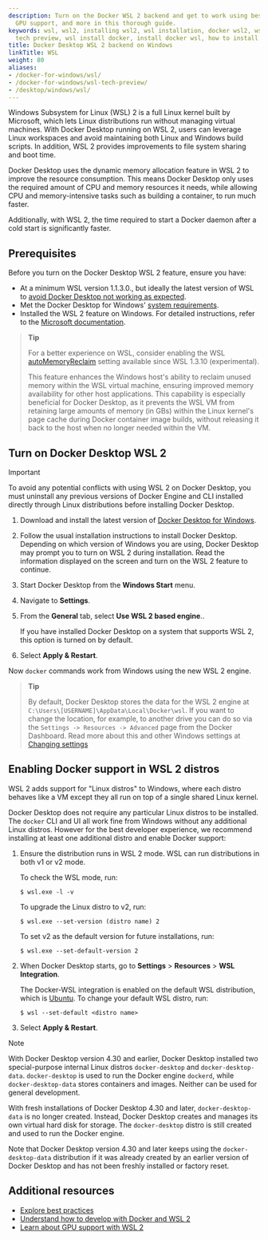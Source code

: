 ```yaml
---
description: Turn on the Docker WSL 2 backend and get to work using best practices,
  GPU support, and more in this thorough guide.
keywords: wsl, wsl2, installing wsl2, wsl installation, docker wsl2, wsl docker, wsl2
  tech preview, wsl install docker, install docker wsl, how to install docker in wsl
title: Docker Desktop WSL 2 backend on Windows
linkTitle: WSL
weight: 80
aliases:
- /docker-for-windows/wsl/
- /docker-for-windows/wsl-tech-preview/
- /desktop/windows/wsl/
---
```


Windows Subsystem for Linux (WSL) 2 is a full Linux kernel built by Microsoft, which lets Linux distributions run without managing virtual machines. With Docker Desktop running on WSL 2, users can leverage Linux workspaces and avoid maintaining both Linux and Windows build scripts. In addition, WSL 2 provides improvements to file system sharing and boot time.

Docker Desktop uses the dynamic memory allocation feature in WSL 2 to improve the resource consumption. This means Docker Desktop only uses the required amount of CPU and memory resources it needs, while allowing CPU and memory-intensive tasks such as building a container, to run much faster.

Additionally, with WSL 2, the time required to start a Docker daemon after a cold start is significantly faster.

## Prerequisites

Before you turn on the Docker Desktop WSL 2 feature, ensure you have:

- At a minimum WSL version 1.1.3.0., but ideally the latest version of WSL to [avoid Docker Desktop not working as expected](best-practices.md).
- Met the Docker Desktop for Windows' [system requirements](../install/windows-install.md#system-requirements).
- Installed the WSL 2 feature on Windows. For detailed instructions, refer to the [Microsoft documentation](https://docs.microsoft.com/en-us/windows/wsl/install-win10).

>**Tip**
>
> For a better experience on WSL, consider enabling the WSL
> [autoMemoryReclaim](https://learn.microsoft.com/en-us/windows/wsl/wsl-config#experimental-settings)
> setting available since WSL 1.3.10 (experimental).
>
> This feature enhances the Windows host's ability to reclaim unused memory within the WSL virtual machine, ensuring improved memory availability for other host applications. This capability is especially beneficial for Docker Desktop, as it prevents the WSL VM from retaining large amounts of memory (in GBs) within the Linux kernel's page cache during Docker container image builds, without releasing it back to the host when no longer needed within the VM.

## Turn on Docker Desktop WSL 2

> [!IMPORTANT]
>
> To avoid any potential conflicts with using WSL 2 on Docker Desktop, you must uninstall any previous versions of Docker Engine and CLI installed directly through Linux distributions before installing Docker Desktop.

1. Download and install the latest version of [Docker Desktop for Windows](https://desktop.docker.com/win/main/amd64/Docker%20Desktop%20Installer.exe).
2. Follow the usual installation instructions to install Docker Desktop. Depending on which version of Windows you are using, Docker Desktop may prompt you to turn on WSL 2 during installation. Read the information displayed on the screen and turn on the WSL 2 feature to continue.
3. Start Docker Desktop from the **Windows Start** menu.
4. Navigate to **Settings**.
5. From the **General** tab, select **Use WSL 2 based engine**..

    If you have installed Docker Desktop on a system that supports WSL 2, this option is turned on by default.
6. Select **Apply & Restart**.

Now `docker` commands work from Windows using the new WSL 2 engine.

>**Tip**
>
> By default, Docker Desktop stores the data for the WSL 2 engine at `C:\Users\[USERNAME]\AppData\Local\Docker\wsl`.
> If you want to change the location, for example, to another drive you can do so via the `Settings -> Resources -> Advanced` page from the Docker Dashboard.
> Read more about this and other Windows settings at [Changing settings](../settings.md)

## Enabling Docker support in WSL 2 distros

WSL 2 adds support for "Linux distros" to Windows, where each distro behaves like a VM except they all run on top of a single shared Linux kernel.

Docker Desktop does not require any particular Linux distros to be installed. The `docker` CLI and UI all work fine from Windows without any additional Linux distros. However for the best developer experience, we recommend installing at least one additional distro and enable Docker support:

1. Ensure the distribution runs in WSL 2 mode. WSL can run distributions in both v1 or v2 mode.

    To check the WSL mode, run:

     ```console
     $ wsl.exe -l -v
     ```

    To upgrade the Linux distro to v2, run:

    ```console
    $ wsl.exe --set-version (distro name) 2
    ```

    To set v2 as the default version for future installations, run:

    ```console
    $ wsl.exe --set-default-version 2
    ```

2. When Docker Desktop starts, go to **Settings** > **Resources** > **WSL Integration**.

    The Docker-WSL integration is enabled on the default WSL distribution, which is [Ubuntu](https://learn.microsoft.com/en-us/windows/wsl/install). To change your default WSL distro, run:
     ```console
    $ wsl --set-default <distro name>
    ```

3. Select **Apply & Restart**.

> [!NOTE]
>
> With Docker Desktop version 4.30 and earlier, Docker Desktop installed two special-purpose internal Linux distros `docker-desktop` and `docker-desktop-data`. `docker-desktop` is used to run the Docker engine `dockerd`, while `docker-desktop-data` stores containers and images. Neither can be used for general development.
>
> With fresh installations of Docker Desktop 4.30 and later, `docker-desktop-data` is no longer created. Instead, Docker Desktop creates and
> manages its own virtual hard disk for storage. The `docker-desktop` distro is still created and used to run the Docker engine.
>
> Note that Docker Desktop version 4.30 and later keeps using the `docker-desktop-data` distribution if it was already created by an earlier version of Docker Desktop and has not been freshly installed or factory reset.


## Additional resources

- [Explore best practices](best-practices.md)
- [Understand how to develop with Docker and WSL 2](use-wsl.md)
- [Learn about GPU support with WSL 2](../gpu.md)
